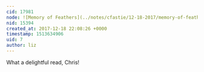 ```yaml
---
cid: 17981
node: ![Memory of Feathers](../notes/cfastie/12-18-2017/memory-of-feathers)
nid: 15394
created_at: 2017-12-18 22:08:26 +0000
timestamp: 1513634906
uid: 7
author: liz
---
```


What a delightful read, Chris!